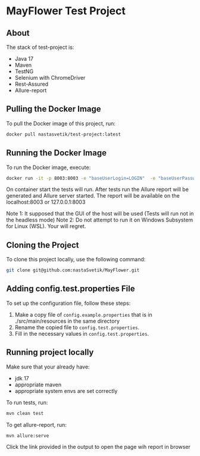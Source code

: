 # MayFlower Test Project

## About
The stack of test-project is:
- Java 17
- Maven
- TestNG
- Selenium with ChromeDriver
- Rest-Assured
- Allure-report

## Pulling the Docker Image
To pull the Docker image of this project, run:

```bash
docker pull nastasvetik/test-project:latest
```

## Running the Docker Image
To run the Docker image, execute:

```bash
docker run -it -p 8003:8003 -e "baseUserLogin=LOGIN"  -e "baseUserPassword=PASSWORD"  --name CONTAINER_NAME nastasvetik/test-project:latest
```
On container start the tests will run.
After tests run the Allure report will be generated and Allure server started.
The report will be available on the localhost:8003 or 127.0.0.1:8003

Note 1: It supposed that the GUI of the host will be used (Tests will run not in the headless mode)
Note 2: Do not attempt to run it on Windows Subsystem for Linux (WSL). Your will regret.

## Cloning the Project
To clone this project locally, use the following command:

```bash
git clone git@github.com:nastaSvetik/MayFlower.git
```

## Adding config.test.properties File
To set up the configuration file, follow these steps:
1. Make a copy file of `config.example.properties` that is in ./src/main/resources in the same directory
2. Rename the copied file to `config.test.properties`.
3. Fill in the necessary values in `config.test.properties`. 
## Running project locally
Make sure that your already have:
- jdk 17
- appropriate maven
- appropriate system envs are set correctly

To run tests, run:

```bash
mvn clean test
```
To get allure-report, run:
```bash
mvn allure:serve
```
Click the link provided in the output to open the page wih report in browser